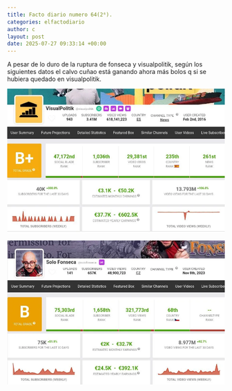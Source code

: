 ```yaml
---
title: Facto diario numero 64(2⁶).
categories: elfactodiario
author: c
layout: post
date: 2025-07-27 09:33:14 +00:00
---
```

A pesar de lo duro de la ruptura de fonseca y visualpolitik, según los siguientes datos el calvo cuñao está ganando ahora más bolos q si se hubiera quedado en visualpolitik.

![2025_07_27_09_33_52_untitled-1.webp](/assets/2025_07_27_09_33_52_untitled-1.webp)

![2025_07_27_09_33_52_untitled-2.webp](/assets/2025_07_27_09_33_52_untitled-2.webp)
